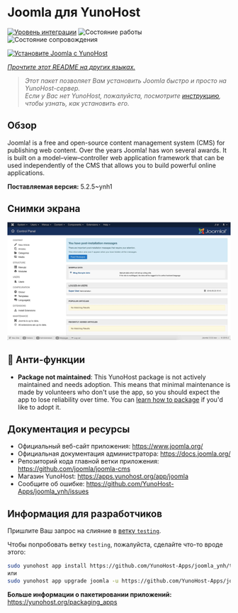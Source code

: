 <!--
Важно: этот README был автоматически сгенерирован <https://github.com/YunoHost/apps/tree/master/tools/readme_generator>
Он НЕ ДОЛЖЕН редактироваться вручную.
-->

# Joomla для YunoHost

[![Уровень интеграции](https://apps.yunohost.org/badge/integration/joomla)](https://ci-apps.yunohost.org/ci/apps/joomla/)
![Состояние работы](https://apps.yunohost.org/badge/state/joomla)
![Состояние сопровождения](https://apps.yunohost.org/badge/maintained/joomla)

[![Установите Joomla с YunoHost](https://install-app.yunohost.org/install-with-yunohost.svg)](https://install-app.yunohost.org/?app=joomla)

*[Прочтите этот README на других языках.](./ALL_README.md)*

> *Этот пакет позволяет Вам установить Joomla быстро и просто на YunoHost-сервер.*  
> *Если у Вас нет YunoHost, пожалуйста, посмотрите [инструкцию](https://yunohost.org/install), чтобы узнать, как установить его.*

## Обзор

Joomla! is a free and open-source content management system (CMS) for publishing web content. Over the years Joomla! has won several awards. It is built on a model–view–controller web application framework that can be used independently of the CMS that allows you to build powerful online applications.


**Поставляемая версия:** 5.2.5~ynh1

## Снимки экрана

![Снимок экрана Joomla](./doc/screenshots/screenshot.jpg)

## :red_circle: Анти-функции

- **Package not maintained**: This YunoHost package is not actively maintained and needs adoption. This means that minimal maintenance is made by volunteers who don't use the app, so you should expect the app to lose reliability over time. You can [learn how to package](https://yunohost.org/packaging_apps_intro) if you'd like to adopt it.

## Документация и ресурсы

- Официальный веб-сайт приложения: <https://www.joomla.org/>
- Официальная документация администратора: <https://docs.joomla.org/>
- Репозиторий кода главной ветки приложения: <https://github.com/joomla/joomla-cms>
- Магазин YunoHost: <https://apps.yunohost.org/app/joomla>
- Сообщите об ошибке: <https://github.com/YunoHost-Apps/joomla_ynh/issues>

## Информация для разработчиков

Пришлите Ваш запрос на слияние в [ветку `testing`](https://github.com/YunoHost-Apps/joomla_ynh/tree/testing).

Чтобы попробовать ветку `testing`, пожалуйста, сделайте что-то вроде этого:

```bash
sudo yunohost app install https://github.com/YunoHost-Apps/joomla_ynh/tree/testing --debug
или
sudo yunohost app upgrade joomla -u https://github.com/YunoHost-Apps/joomla_ynh/tree/testing --debug
```

**Больше информации о пакетировании приложений:** <https://yunohost.org/packaging_apps>
